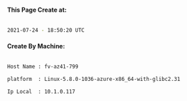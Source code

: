 
   
#### This Page Create at:

```bash

2021-07-24 - 18:50:20 UTC

```

#### Create By Machine:

```bash

Host Name : fv-az41-799

platform  : Linux-5.8.0-1036-azure-x86_64-with-glibc2.31

Ip Local  : 10.1.0.117

```

